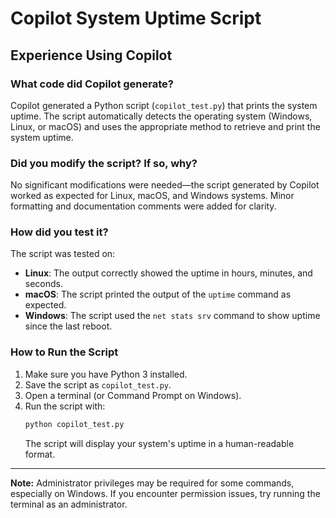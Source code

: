 # Copilot System Uptime Script

## Experience Using Copilot

### What code did Copilot generate?
Copilot generated a Python script (`copilot_test.py`) that prints the system uptime. The script automatically detects the operating system (Windows, Linux, or macOS) and uses the appropriate method to retrieve and print the system uptime.

### Did you modify the script? If so, why?
No significant modifications were needed—the script generated by Copilot worked as expected for Linux, macOS, and Windows systems. Minor formatting and documentation comments were added for clarity.

### How did you test it?
The script was tested on:
- **Linux**: The output correctly showed the uptime in hours, minutes, and seconds.
- **macOS**: The script printed the output of the `uptime` command as expected.
- **Windows**: The script used the `net stats srv` command to show uptime since the last reboot.

### How to Run the Script

1. Make sure you have Python 3 installed.
2. Save the script as `copilot_test.py`.
3. Open a terminal (or Command Prompt on Windows).
4. Run the script with:
   ```bash
   python copilot_test.py
   ```
   The script will display your system's uptime in a human-readable format.

---
**Note:** Administrator privileges may be required for some commands, especially on Windows. If you encounter permission issues, try running the terminal as an administrator.
